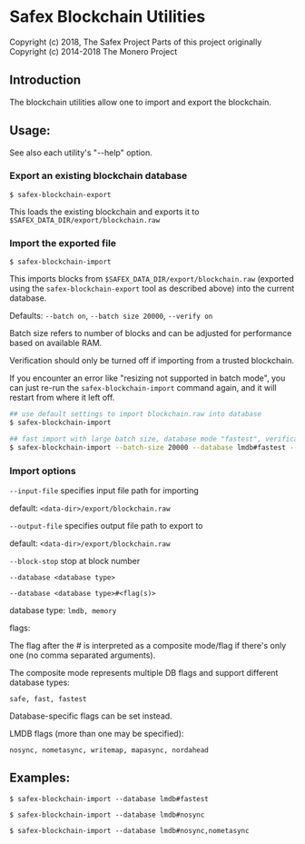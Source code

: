 # Safex Blockchain Utilities

Copyright (c) 2018, The Safex Project
Parts of this project originally Copyright (c) 2014-2018 The Monero Project

## Introduction

The blockchain utilities allow one to import and export the blockchain.

## Usage:

See also each utility's "--help" option.

### Export an existing blockchain database

`$ safex-blockchain-export`

This loads the existing blockchain and exports it to `$SAFEX_DATA_DIR/export/blockchain.raw`

### Import the exported file

`$ safex-blockchain-import`

This imports blocks from `$SAFEX_DATA_DIR/export/blockchain.raw` (exported using the
`safex-blockchain-export` tool as described above) into the current database.

Defaults: `--batch on`, `--batch size 20000`, `--verify on`

Batch size refers to number of blocks and can be adjusted for performance based on available RAM.

Verification should only be turned off if importing from a trusted blockchain.

If you encounter an error like "resizing not supported in batch mode", you can just re-run
the `safex-blockchain-import` command again, and it will restart from where it left off.

```bash
## use default settings to import blockchain.raw into database
$ safex-blockchain-import

## fast import with large batch size, database mode "fastest", verification off
$ safex-blockchain-import --batch-size 20000 --database lmdb#fastest --verify off

```

### Import options

`--input-file`
specifies input file path for importing

default: `<data-dir>/export/blockchain.raw`

`--output-file`
specifies output file path to export to

default: `<data-dir>/export/blockchain.raw`

`--block-stop`
stop at block number

`--database <database type>`

`--database <database type>#<flag(s)>`

database type: `lmdb, memory`

flags:

The flag after the # is interpreted as a composite mode/flag if there's only
one (no comma separated arguments).

The composite mode represents multiple DB flags and support different database types:

`safe, fast, fastest`

Database-specific flags can be set instead.

LMDB flags (more than one may be specified):

`nosync, nometasync, writemap, mapasync, nordahead`

## Examples:

```
$ safex-blockchain-import --database lmdb#fastest

$ safex-blockchain-import --database lmdb#nosync

$ safex-blockchain-import --database lmdb#nosync,nometasync
```
